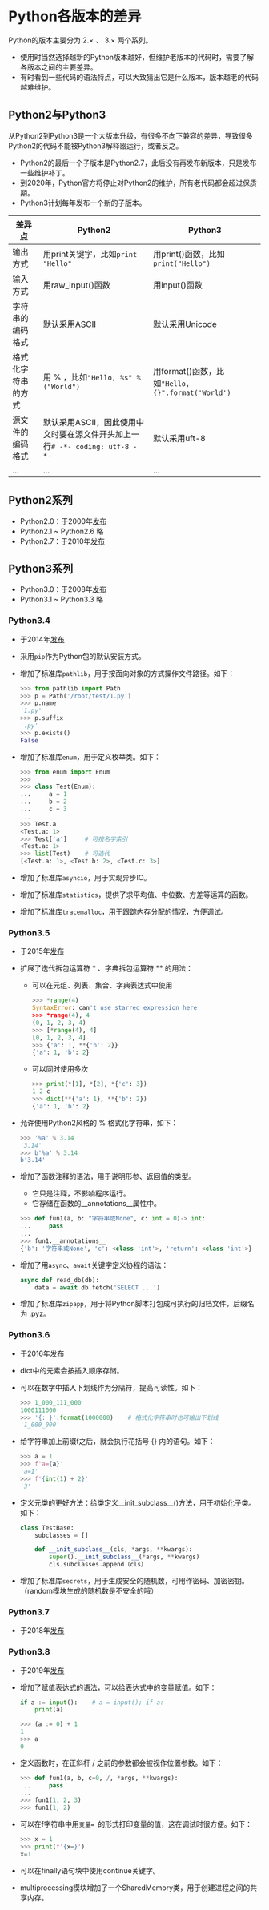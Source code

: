 # Python各版本的差异

Python的版本主要分为 2.× 、 3.× 两个系列。
- 使用时当然选择越新的Python版本越好，但维护老版本的代码时，需要了解各版本之间的主要差异。
- 有时看到一些代码的语法特点，可以大致猜出它是什么版本，版本越老的代码越难维护。

## Python2与Python3

从Python2到Python3是一个大版本升级，有很多不向下兼容的差异，导致很多Python2的代码不能被Python3解释器运行，或者反之。
- Python2的最后一个子版本是Python2.7，此后没有再发布新版本，只是发布一些维护补丁。
- 到2020年，Python官方将停止对Python2的维护，所有老代码都会超过保质期。
- Python3计划每年发布一个新的子版本。

差异点|Python2|Python3
-|-|-
输出方式|用print关键字，比如`print "Hello"`|用print()函数，比如`print("Hello")`
输入方式|用raw_input()函数|用input()函数
字符串的编码格式|默认采用ASCII|默认采用Unicode
格式化字符串的方式|用 % ，比如`"Hello, %s" % ("World")`|用format()函数，比如`"Hello, {}".format('World')`
源文件的编码格式|默认采用ASCII，因此使用中文时要在源文件开头加上一行`# -*- coding: utf-8 -*-`|默认采用uft-8
...|...|...

## Python2系列

- Python2.0：于2000年[发布](https://www.python.org/downloads/release/2.0/)
- Python2.1 ~ Python2.6 略
- Python2.7：于2010年[发布](https://www.python.org/downloads/release/python-270/)

## Python3系列

- Python3.0：于2008年[发布](https://www.python.org/download/releases/3.0/)
- Python3.1 ~ Python3.3 略

### Python3.4

- 于2014年[发布](https://www.python.org/downloads/release/python-340/)
- 采用`pip`作为Python包的默认安装方式。
- 增加了标准库`pathlib`，用于按面向对象的方式操作文件路径。如下：

  ```python
  >>> from pathlib import Path
  >>> p = Path('/root/test/1.py')
  >>> p.name
  '1.py'
  >>> p.suffix
  '.py'
  >>> p.exists()
  False
  ```

- 增加了标准库`enum`，用于定义枚举类。如下：

  ```python
  >>> from enum import Enum
  >>>
  >>> class Test(Enum):
  ...     a = 1
  ...     b = 2
  ...     c = 3
  ...
  >>> Test.a
  <Test.a: 1>
  >>> Test['a']     # 可按名字索引
  <Test.a: 1>
  >>> list(Test)    # 可迭代
  [<Test.a: 1>, <Test.b: 2>, <Test.c: 3>]
  ```

- 增加了标准库`asyncio`，用于实现异步IO。
- 增加了标准库`statistics`，提供了求平均值、中位数、方差等运算的函数。
- 增加了标准库`tracemalloc`，用于跟踪内存分配的情况，方便调试。

### Python3.5

- 于2015年[发布](https://www.python.org/downloads/release/python-350/)
- 扩展了迭代拆包运算符 * 、字典拆包运算符 ** 的用法：
  - 可以在元组、列表、集合、字典表达式中使用

    ```python
    >>> *range(4)
    SyntaxError: can't use starred expression here
    >>> *range(4), 4
    (0, 1, 2, 3, 4)
    >>> [*range(4), 4]
    [0, 1, 2, 3, 4]
    >>> {'a': 1, **{'b': 2}}
    {'a': 1, 'b': 2}
    ```

  - 可以同时使用多次

    ```python
    >>> print(*[1], *[2], *{'c': 3})
    1 2 c
    >>> dict(**{'a': 1}, **{'b': 2})
    {'a': 1, 'b': 2}
    ```

- 允许使用Python2风格的 % 格式化字符串，如下：

  ```python
  >>> '%a' % 3.14
  '3.14'
  >>> b'%a' % 3.14
  b'3.14'
  ```

- 增加了函数注释的语法，用于说明形参、返回值的类型。
  - 它只是注释，不影响程序运行。
  - 它存储在函数的__annotations__属性中。

  ```python
  >>> def fun1(a, b: "字符串或None", c: int = 0)-> int:
  ...     pass
  ...
  >>> fun1.__annotations__
  {'b': '字符串或None', 'c': <class 'int'>, 'return': <class 'int'>}
  ```

- 增加了用`async`、`await`关键字定义协程的语法：

  ```python
  async def read_db(db):
      data = await db.fetch('SELECT ...')
  ```

- 增加了标准库`zipapp`，用于将Python脚本打包成可执行的归档文件，后缀名为 .pyz。

### Python3.6

- 于2016年[发布](https://www.python.org/downloads/release/python-360/)
- dict中的元素会按插入顺序存储。
- 可以在数字中插入下划线作为分隔符，提高可读性。如下：

  ```python
  >>> 1_000_111_000
  1000111000
  >>> '{:_}'.format(1000000)    # 格式化字符串时也可输出下划线
  '1_000_000'
  ```

- 给字符串加上前缀f之后，就会执行花括号 {} 内的语句。如下：

  ```python
  >>> a = 1
  >>> f'a={a}'
  'a=1'
  >>> f'{int(1) + 2}'
  '3'
  ```

- 定义元类的更好方法：给类定义__init_subclass__()方法，用于初始化子类。如下：

  ```python
  class TestBase:
      subclasses = []
  
      def __init_subclass__(cls, *args, **kwargs):
          super().__init_subclass__(*args, **kwargs)
          cls.subclasses.append（cls）
  ```

- 增加了标准库`secrets`，用于生成安全的随机数，可用作密码、加密密钥。（random模块生成的随机数是不安全的哦）

### Python3.7

- 于2018年[发布](https://www.python.org/downloads/release/python-370/)

### Python3.8

- 于2019年[发布](https://www.python.org/downloads/release/python-380/)
- 增加了赋值表达式的语法，可以给表达式中的变量赋值。如下：

  ```python
  if a := input():    # a = input(); if a:
      print(a)
  ```

  ```python
  >>> (a := 0) + 1
  1
  >>> a
  0
  ```

- 定义函数时，在正斜杆 / 之前的参数都会被视作位置参数。如下：

  ```python
  >>> def fun1(a, b, c=0, /, *args, **kwargs):
  ...     pass
  ...
  >>> fun1(1, 2, 3)
  >>> fun1(1, 2)
  ```

- 可以在f字符串中用`变量= `的形式打印变量的值，这在调试时很方便。如下：

  ```python
  >>> x = 1
  >>> print(f'{x=}')
  x=1
  ```

- 可以在finally语句块中使用continue关键字。
- multiprocessing模块增加了一个SharedMemory类，用于创建进程之间的共享内存。
